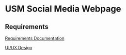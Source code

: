 # USM Social Media Webpage

## Requirements

[Requirements Documentation](https://umainesystem-my.sharepoint.com/:w:/g/personal/owen_bean_maine_edu/EQXudOJKKopAn8GsuM_9wMwBvZHrRdcZj8WLWi6z1UcTjQ?e=saIobQ)

[UI/UX Design](https://www.figma.com/file/TGoHAZsiZRliqLldTcGZp3/USM-Webpage?type=design&node-id=0%3A1&mode=design&t=567NBDH2BHS0spi8-1)